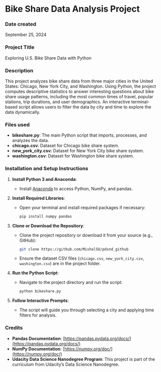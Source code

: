 # Bike Share Data Analysis Project

### Date created
September 25, 2024

### Project Title
Exploring U.S. Bike Share Data with Python

### Description
This project analyzes bike share data from three major cities in the United States: Chicago, New York City, and Washington. Using Python, the project computes descriptive statistics to answer interesting questions about bike share usage patterns, including the most common times of travel, popular stations, trip durations, and user demographics. An interactive terminal-based script allows users to filter the data by city and time to explore the data dynamically.

### Files used
- **bikeshare.py**: The main Python script that imports, processes, and analyzes the data.
- **chicago.csv**: Dataset for Chicago bike share system.
- **new_york_city.csv**: Dataset for New York City bike share system.
- **washington.csv**: Dataset for Washington bike share system.

### Installation and Setup Instructions

1. **Install Python 3 and Anaconda**:
   - Install [Anaconda](https://www.anaconda.com/products/individual) to access Python, NumPy, and pandas.

2. **Install Required Libraries**:
   - Open your terminal and install required packages if necessary:
     ```bash
     pip install numpy pandas
     ```

3. **Clone or Download the Repository**:
   - Clone the project repository or download it from your source (e.g., GitHub):
     ```bash
     git clone https://github.com/MishalSU/pdsnd_github
     ```
   - Ensure the dataset CSV files (`chicago.csv`, `new_york_city.csv`, `washington.csv`) are in the project folder.

4. **Run the Python Script**:
   - Navigate to the project directory and run the script:
     ```bash
     python bikeshare.py
     ```

5. **Follow Interactive Prompts**:
   - The script will guide you through selecting a city and applying time filters for analysis.

### Credits
- **Pandas Documentation**: [https://pandas.pydata.org/docs/](https://pandas.pydata.org/docs/)
- **NumPy Documentation**: [https://numpy.org/doc/](https://numpy.org/doc/)
- **Udacity Data Science Nanodegree Program**: This project is part of the curriculum from Udacity’s Data Science Nanodegree.

